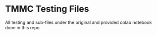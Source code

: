 # TMMC Testing Files
All testing and sub-files under the original and provided colab notebook done in this repo
